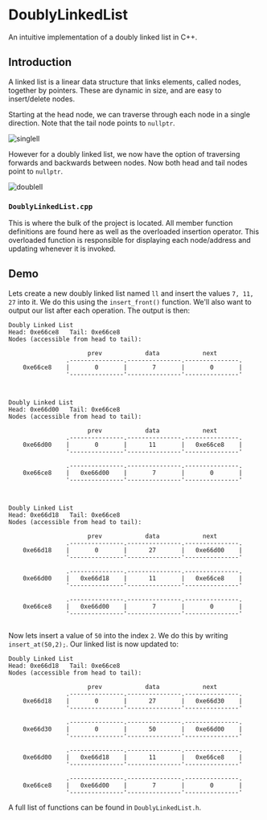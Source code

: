 # DoublyLinkedList

An intuitive implementation of a doubly linked list in C++.

## Introduction

A linked list is a linear data structure that links elements, called nodes, together by pointers. These are dynamic in size, and are easy to insert/delete nodes.

Starting at the head node, we can traverse through each node in a single direction. Note that the tail node points to `nullptr`.

![singlell](https://user-images.githubusercontent.com/26682469/48298992-feba2800-e48b-11e8-9654-6b9f36ae302f.png)

However for a doubly linked list, we now have the option of traversing forwards and backwards between nodes. Now both head and tail nodes point to `nullptr`.

![doublell](https://user-images.githubusercontent.com/26682469/48299175-fb746b80-e48e-11e8-9902-2dd50760c2d7.png)

### `DoublyLinkedList.cpp`

This is where the bulk of the project is located. All member function definitions are found here as well as the overloaded insertion operator. This overloaded function is responsible for displaying each node/address and updating whenever it is invoked.

## Demo

Lets create a new doubly linked list named `ll` and insert the values `7, 11, 27` into it. We do this using the `insert_front()` function. We'll also want to output our list after each operation. The output is then:
~~~~
Doubly Linked List
Head: 0xe66ce8   Tail: 0xe66ce8
Nodes (accessible from head to tail):

                      prev            data            next
                .---------------.---------------.---------------.
    0xe66ce8    |       0       |       7       |       0       |
                '---------------'---------------'---------------'



Doubly Linked List
Head: 0xe66d00   Tail: 0xe66ce8
Nodes (accessible from head to tail):

                      prev            data            next
                .---------------.---------------.---------------.
    0xe66d00    |       0       |      11       |   0xe66ce8    |
                '---------------'---------------'---------------'

                .---------------.---------------.---------------.
    0xe66ce8    |   0xe66d00    |       7       |       0       |
                '---------------'---------------'---------------'



Doubly Linked List
Head: 0xe66d18   Tail: 0xe66ce8
Nodes (accessible from head to tail):

                      prev            data            next
                .---------------.---------------.---------------.
    0xe66d18    |       0       |      27       |   0xe66d00    |
                '---------------'---------------'---------------'

                .---------------.---------------.---------------.
    0xe66d00    |   0xe66d18    |      11       |   0xe66ce8    |
                '---------------'---------------'---------------'

                .---------------.---------------.---------------.
    0xe66ce8    |   0xe66d00    |       7       |       0       |
                '---------------'---------------'---------------'


~~~~
Now lets insert a value of `50` into the index `2`. We do this by writing `insert_at(50,2);`. Our linked list is now updated to:

~~~~
Doubly Linked List
Head: 0xe66d18   Tail: 0xe66ce8
Nodes (accessible from head to tail):

                      prev            data            next
                .---------------.---------------.---------------.
    0xe66d18    |       0       |      27       |   0xe66d30    |
                '---------------'---------------'---------------'

                .---------------.---------------.---------------.
    0xe66d30    |       0       |      50       |   0xe66d00    |
                '---------------'---------------'---------------'

                .---------------.---------------.---------------.
    0xe66d00    |   0xe66d18    |      11       |   0xe66ce8    |
                '---------------'---------------'---------------'

                .---------------.---------------.---------------.
    0xe66ce8    |   0xe66d00    |       7       |       0       |
                '---------------'---------------'---------------'

~~~~

A full list of functions can be found in `DoublyLinkedList.h`.
